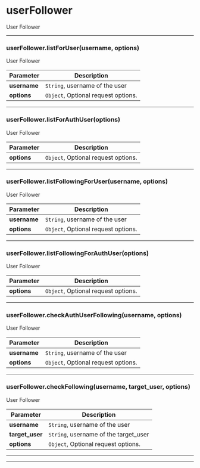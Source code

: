 # userFollower

User Follower



* * *

### userFollower.listForUser(username, options) 

User Follower

**Parameter**| **Description** |
--------------|---------------
**username** | `String`, username of the user|
**options** | `Object`, Optional request options.|




---------------------------

### userFollower.listForAuthUser(options) 

User Follower

**Parameter**| **Description** |
--------------|---------------
**options** | `Object`, Optional request options.|




---------------------------

### userFollower.listFollowingForUser(username, options) 

User Follower

**Parameter**| **Description** |
--------------|---------------
**username** | `String`, username of the user|
**options** | `Object`, Optional request options.|




---------------------------

### userFollower.listFollowingForAuthUser(options) 

User Follower

**Parameter**| **Description** |
--------------|---------------
**options** | `Object`, Optional request options.|




---------------------------

### userFollower.checkAuthUserFollowing(username, options) 

User Follower

**Parameter**| **Description** |
--------------|---------------
**username** | `String`, username of the user|
**options** | `Object`, Optional request options.|




---------------------------

### userFollower.checkFollowing(username, target_user, options) 

User Follower

**Parameter**| **Description** |
--------------|---------------
**username** | `String`, username of the user|
**target_user** | `String`, username of the target_user|
**options** | `Object`, Optional request options.|




---------------------------


* * *










